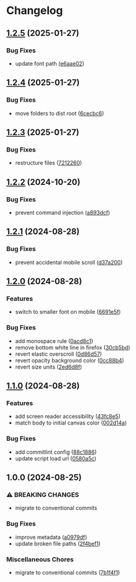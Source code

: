 # Changelog

## [1.2.5](https://github.com/NEIAAC/wip/compare/v1.2.4...v1.2.5) (2025-01-27)


### Bug Fixes

* update font path ([e6aae02](https://github.com/NEIAAC/wip/commit/e6aae024331a4fed319691b3f39756049e0ab119))

## [1.2.4](https://github.com/NEIAAC/wip/compare/v1.2.3...v1.2.4) (2025-01-27)


### Bug Fixes

* move folders to dist root ([6cecbc6](https://github.com/NEIAAC/wip/commit/6cecbc69fbe441dbd190a4172ab10631b65d89e7))

## [1.2.3](https://github.com/NEIAAC/wip/compare/v1.2.2...v1.2.3) (2025-01-27)


### Bug Fixes

* restructure files ([7212260](https://github.com/NEIAAC/wip/commit/72122604069502875ac0309d1136375ed4a48f73))

## [1.2.2](https://github.com/NEIAAC/landing-page/compare/v1.2.1...v1.2.2) (2024-10-20)


### Bug Fixes

* prevent command injection ([a893dcf](https://github.com/NEIAAC/landing-page/commit/a893dcffc1e893407e35a8d8512d0c5dce5a0109))

## [1.2.1](https://github.com/NEIAAC/landing-page/compare/v1.2.0...v1.2.1) (2024-08-28)


### Bug Fixes

* prevent accidental mobile scroll ([d37a200](https://github.com/NEIAAC/landing-page/commit/d37a2007ef8d8d007e222bf514b2e03ea77b69fd))

## [1.2.0](https://github.com/NEIAAC/landing-page/compare/v1.1.0...v1.2.0) (2024-08-28)


### Features

* switch to smaller font on mobile ([6691e5f](https://github.com/NEIAAC/landing-page/commit/6691e5ff692167a4fa0fb35e5ebddc31d40c5f29))


### Bug Fixes

* add monospace rule ([0acd8c1](https://github.com/NEIAAC/landing-page/commit/0acd8c1714198dccb171ddd8dd00a1d1763b77cd))
* remove bottom white line in firefox ([30cb5bd](https://github.com/NEIAAC/landing-page/commit/30cb5bd2551e3481711763c33e7185b1c11a7fe0))
* revert elastic overscroll ([0d86d57](https://github.com/NEIAAC/landing-page/commit/0d86d57cabf831154c66e26b8ce1f0d0cbec57fd))
* revert opacity background color ([0cc88b4](https://github.com/NEIAAC/landing-page/commit/0cc88b4a25e634b038651ab3094521030b8bf343))
* revert size units ([2ed6d8f](https://github.com/NEIAAC/landing-page/commit/2ed6d8fd8e745b2ba384192a59b09db4935ed7e0))

## [1.1.0](https://github.com/NEIAAC/landing-page/compare/v1.0.0...v1.1.0) (2024-08-28)


### Features

* add screen reader accessibility ([43fc8e5](https://github.com/NEIAAC/landing-page/commit/43fc8e52c2448e52fe7067e61e0990f956b109ca))
* match body to initial canvas color ([002d14a](https://github.com/NEIAAC/landing-page/commit/002d14a1ecffbf5a6405ddf416ae8f734d633bc7))


### Bug Fixes

* add commitlint config ([88c1886](https://github.com/NEIAAC/landing-page/commit/88c18865cd9e6b19e08ff1ecb5af132b62279c89))
* update script load url ([0580a5c](https://github.com/NEIAAC/landing-page/commit/0580a5c8099f1537a5bd447edef948b016415050))

## 1.0.0 (2024-08-25)


### ⚠ BREAKING CHANGES

* migrate to conventional commits

### Bug Fixes

* improve metadata ([a0979df](https://github.com/NEIAAC/landing-page/commit/a0979df939d1e7168d2dc047eaa7c2812b80e3a8))
* update broken file paths ([2f4bef1](https://github.com/NEIAAC/landing-page/commit/2f4bef12f538c0fac10b1700997d5c3cdbe340e6))


### Miscellaneous Chores

* migrate to conventional commits ([7b1f4f1](https://github.com/NEIAAC/landing-page/commit/7b1f4f1cafdd609f5b21b8cd7be973598bdbe667))
